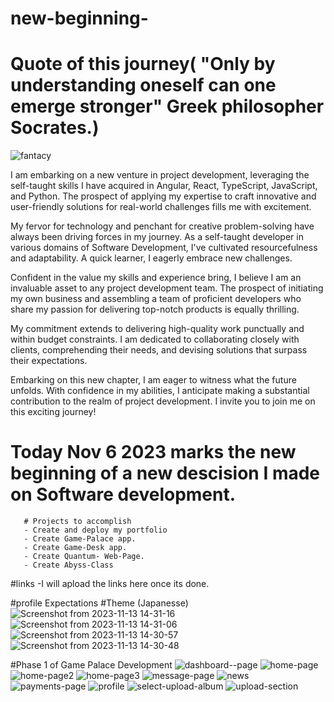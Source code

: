 # new-beginning-
# Quote of this journey( "Only by understanding oneself can one emerge stronger" Greek philosopher Socrates.)
![fantacy](https://github.com/afrikhana/new-beginning-/assets/126652969/4070fb07-bc17-4bdd-ad7a-8ac558a5f12a)


I am embarking on a new venture in project development, leveraging the self-taught skills I have acquired in Angular, React, TypeScript, JavaScript, and Python. The prospect of applying my expertise to craft innovative and user-friendly solutions for real-world challenges fills me with excitement.

My fervor for technology and penchant for creative problem-solving have always been driving forces in my journey. As a self-taught developer in various domains of Software Development, I've cultivated resourcefulness and adaptability. A quick learner, I eagerly embrace new challenges.

Confident in the value my skills and experience bring, I believe I am an invaluable asset to any project development team. The prospect of initiating my own business and assembling a team of proficient developers who share my passion for delivering top-notch products is equally thrilling.

My commitment extends to delivering high-quality work punctually and within budget constraints. I am dedicated to collaborating closely with clients, comprehending their needs, and devising solutions that surpass their expectations.

Embarking on this new chapter, I am eager to witness what the future unfolds. With confidence in my abilities, I anticipate making a substantial contribution to the realm of project development. I invite you to join me on this exciting journey!

# Today Nov 6 2023 marks the new beginning of a new descision I made on Software development.
       # Projects to accomplish 
       - Create and deploy my portfolio
       - Create Game-Palace app.
       - Create Game-Desk app.
       - Create Quantum- Web-Page.
       - Create Abyss-Class
#links 
-I will apload the links here once its done.

#profile Expectations
       #Theme (Japanesse)
       ![Screenshot from 2023-11-13 14-31-16](https://github.com/afrikhana/new-beginning-/assets/126652969/36723aa2-0817-4867-800f-1a1733ab38d2)
![Screenshot from 2023-11-13 14-31-06](https://github.com/afrikhana/new-beginning-/assets/126652969/c30ab87b-c088-4802-b4e4-1e4d909a57d0)
![Screenshot from 2023-11-13 14-30-57](https://github.com/afrikhana/new-beginning-/assets/126652969/6955c7bd-6ba3-4619-812d-f384cfb3a8d6)
![Screenshot from 2023-11-13 14-30-48](https://github.com/afrikhana/new-beginning-/assets/126652969/ad7a9519-5384-43d4-94cb-9ee6af97d760)

#Phase 1 of Game Palace Development 
![dashboard--page](https://github.com/afrikhana/new-beginning-/assets/126652969/862f6640-499e-4d3e-8ec4-0f9fc4a1bb1f)
![home-page](https://github.com/afrikhana/new-beginning-/assets/126652969/8fbf10b9-7051-4dbc-bbc1-661f2c0ef7de)
![home-page2](https://github.com/afrikhana/new-beginning-/assets/126652969/0aae770b-ffe8-4046-a7ca-758ffd7454a9)
![home-page3](https://github.com/afrikhana/new-beginning-/assets/126652969/2ef51a5f-ca55-493a-8a40-9c56213abbe0)
![message-page](https://github.com/afrikhana/new-beginning-/assets/126652969/1d9dc51c-10b9-46ec-88ae-8cd148a6190f)
![news](https://github.com/afrikhana/new-beginning-/assets/126652969/ce286f05-c1d1-4f68-9d38-8839db646ed5)
![payments-page](https://github.com/afrikhana/new-beginning-/assets/126652969/f11b3ec7-2ef6-4809-b710-602a91732fd3)
![profile](https://github.com/afrikhana/new-beginning-/assets/126652969/3d99c4e8-fbeb-48e2-b1b9-c7bc1c124ddc)
![select-upload-album](https://github.com/afrikhana/new-beginning-/assets/126652969/20057b36-77a3-4de3-8acf-2e2cc273e3fd)
![upload-section](https://github.com/afrikhana/new-beginning-/assets/126652969/98eceb0a-0fc0-4722-934b-7058a28991ed)







      
